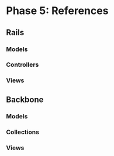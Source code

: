 # Phase 5: References

## Rails
### Models

### Controllers

### Views

## Backbone
### Models

### Collections

### Views